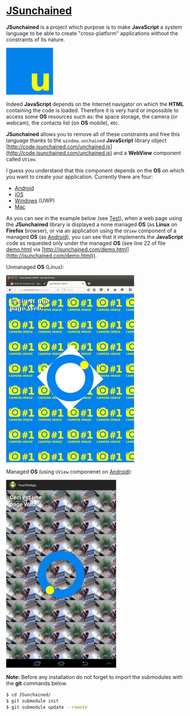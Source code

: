 # [JSunchained](https://github.com/STUDIO-Artaban/JSunchained)
**JSunchained** is a project which purpose is to make **JavaScript** a system language to be able to create "cross-platform" applications without the constraints of its nature.

![JSunchained icon](https://github.com/STUDIO-Artaban/JSunchained/blob/master/JSunchained.png)

Indeed **JavaScript** depends on the Internet navigator on which the **HTML** containing the code is loaded. Therefore it is very hard or impossible to access some **OS** resources such as: the space storage, the camera (or webcam), the contacts list (on **OS** mobile), etc.

**JSunchained** allows you to remove all of these constraints and free this language thanks to the `window.unchained` **JavaScript** library object [http://code.jsunchained.com/unchained.js](http://code.jsunchained.com/unchained.js) and a **WebView** component called `UView`.

I guess you understand that this component depends on the **OS** on which you want to create your application. Currently there are four:
* [Android](https://github.com/STUDIO-Artaban/JSunchained/tree/master/Component/Android)
* [iOS](https://github.com/STUDIO-Artaban/JSunchained/tree/master/Component/iOS)
* [Windows](https://github.com/STUDIO-Artaban/JSunchained/tree/master/Component/Windows) (UWP)
* [Mac](https://github.com/STUDIO-Artaban/JSunchained/tree/master/Component/Mac)

As you can see in the example below (see [Test](https://github.com/STUDIO-Artaban/JSunchained/tree/master/Test)), when a web page using the **JSunchained** library is displayed a none managed **OS** (as **Linux** on **Firefox** browser), or via an application using the `UView` component of a managed **OS** (as [Android](https://github.com/STUDIO-Artaban/JSunchained/tree/master/Component/Android)), you can see that it implements the **JavaScript** code as requested only under the managed **OS** (see line 22 of file [demo.html](https://github.com/STUDIO-Artaban/JSunchained/blob/master/Test/Android/YourSiteApp/assets/demo.html) via [http://jsunchained.com/demo.html](http://jsunchained.com/demo.html)).

Unmanaged **OS** (Linux):

![Unmanaged](https://github.com/STUDIO-Artaban/JSunchained/blob/master/Screenshots/NoJSU-demo.png)

Managed **OS** (using `UView` componenet on [Android](https://github.com/STUDIO-Artaban/JSunchained/tree/master/Component/Android)):

![Managed](https://github.com/STUDIO-Artaban/JSunchained/blob/master/Screenshots/JSU-demo.png)

**Note:** Before any installation do not forget to import the submodules with the **git** commands below.

```bash
$ cd JSunchained/
$ git submodule init
$ git submodule update --remote
```
